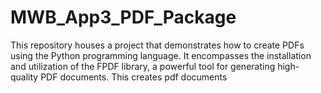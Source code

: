 # MWB_App3_PDF_Package

This repository houses a project that demonstrates how to create PDFs using the Python 
programming language. 
It encompasses the installation and utilization of the FPDF library, a powerful tool for 
generating high-quality PDF documents.
This creates pdf documents
